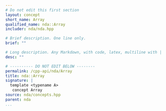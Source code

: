 ```yaml
---
# Do not edit this first section
layout: concept
short_name: Array
qualified_name: nda::Array
includer: nda/nda.hpp

# Brief description. One line only.
brief: ""

# Long description. Any Markdown, with code, latex, multiline with |
desc: ""

# ---------- DO NOT EDIT BELOW --------
permalink: /cpp-api/nda/Array
title: nda::Array
signature: |
  template <typename A>
   concept Array
source: nda/concepts.hpp
parent: nda
...
```


